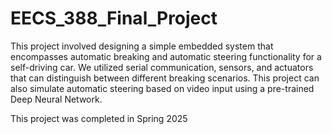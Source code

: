 # EECS_388_Final_Project
This project involved designing a simple embedded system that encompasses automatic breaking and automatic steering functionality for a self-driving car. We utilized serial communication, sensors, and actuators that can distinguish between different breaking scenarios. This project can also simulate automatic steering based on video input using a pre-trained Deep Neural Network.

This project was completed in Spring 2025
